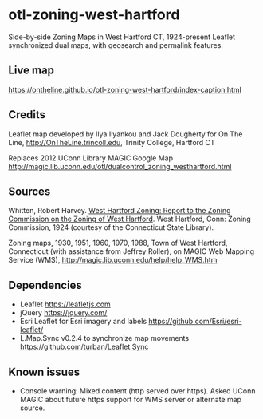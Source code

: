 # otl-zoning-west-hartford
Side-by-side Zoning Maps in West Hartford CT, 1924-present
Leaflet synchronized dual maps, with geosearch and permalink features.

## Live map
https://ontheline.github.io/otl-zoning-west-hartford/index-caption.html

## Credits
Leaflet map developed by Ilya Ilyankou and Jack Dougherty for On The Line, http://OnTheLine.trincoll.edu, Trinity College, Hartford CT

Replaces 2012 UConn Library MAGIC Google Map http://magic.lib.uconn.edu/otl/dualcontrol_zoning_westhartford.html

## Sources
Whitten, Robert Harvey. [West Hartford Zoning: Report to the Zoning Commission on the Zoning of West Hartford](http://magic.lib.uconn.edu/magic_2/raster/37840/hdimg_37840_155_1924_unkn_CSL_1_p.pdf). West Hartford, Conn: Zoning Commission, 1924 (courtesy of the Connecticut State Library).

Zoning maps, 1930, 1951, 1960, 1970, 1988, Town of West Hartford, Connecticut (with assistance from Jeffrey Roller), on MAGIC Web Mapping Service (WMS), http://magic.lib.uconn.edu/help/help_WMS.htm

## Dependencies
- Leaflet https://leafletjs.com
- jQuery https://jquery.com/
- Esri Leaflet for Esri imagery and labels https://github.com/Esri/esri-leaflet/
- L.Map.Sync v0.2.4 to synchronize map movements https://github.com/turban/Leaflet.Sync

## Known issues
- Console warning: Mixed content (http served over https). Asked UConn MAGIC about future https support for WMS server or alternate map source.
